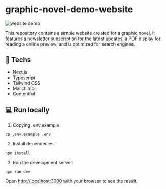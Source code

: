 
# graphic-novel-demo-website


![website demo](https://github.com/lumamontes/graphic-novel-demo-website/assets/60052718/cd1193e0-33d1-4252-b6fa-296292012bdf.gif)

This repository contains a simple website created for a graphic novel, it features a newsletter subscription for the latest updates, a PDF display for reading a online preview, and is optimized for search engines.

## 🚀  Techs

- Next.js
- Typescript
- Tailwind CSS
- Mailchimp
- Contentful

## 💻   Run locally

1. Copying .env.example

```
cp .env.example .env
```

2. Install dependecies

```
npm install
```
  
3. Run the development server:
```bash
npm run dev
```

Open [http://localhost:3000](http://localhost:3000) with your browser to see the result.

